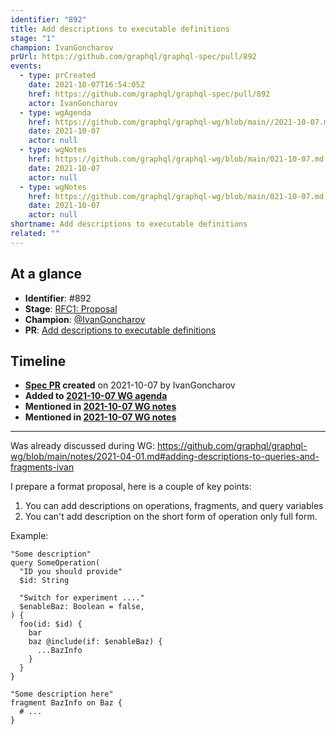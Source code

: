 ```yaml
---
identifier: "892"
title: Add descriptions to executable definitions
stage: "1"
champion: IvanGoncharov
prUrl: https://github.com/graphql/graphql-spec/pull/892
events:
  - type: prCreated
    date: 2021-10-07T16:54:05Z
    href: https://github.com/graphql/graphql-spec/pull/892
    actor: IvanGoncharov
  - type: wgAgenda
    href: https://github.com/graphql/graphql-wg/blob/main//2021-10-07.md
    date: 2021-10-07
    actor: null
  - type: wgNotes
    href: https://github.com/graphql/graphql-wg/blob/main/021-10-07.md
    date: 2021-10-07
    actor: null
  - type: wgNotes
    href: https://github.com/graphql/graphql-wg/blob/main/021-10-07.md
    date: 2021-10-07
    actor: null
shortname: Add descriptions to executable definitions
related: ""
---
```


## At a glance

- **Identifier**: #892
- **Stage**: [RFC1: Proposal](https://github.com/graphql/graphql-spec/blob/main/CONTRIBUTING.md#stage-1-proposal)
- **Champion**: [@IvanGoncharov](https://github.com/IvanGoncharov)
- **PR**: [Add descriptions to executable definitions](https://github.com/graphql/graphql-spec/pull/892)

<!-- BEGIN_CUSTOM_TEXT -->



<!-- END_CUSTOM_TEXT -->

## Timeline

- **[Spec PR](https://github.com/graphql/graphql-spec/pull/892) created** on 2021-10-07 by IvanGoncharov
- **Added to [2021-10-07 WG agenda](https://github.com/graphql/graphql-wg/blob/main//2021-10-07.md)**
- **Mentioned in [2021-10-07 WG notes](https://github.com/graphql/graphql-wg/blob/main/021-10-07.md)**
- **Mentioned in [2021-10-07 WG notes](https://github.com/graphql/graphql-wg/blob/main/021-10-07.md)**

<!-- VERBATIM -->

---

Was already discussed during WG: https://github.com/graphql/graphql-wg/blob/main/notes/2021-04-01.md#adding-descriptions-to-queries-and-fragments-ivan

I prepare a format proposal, here is a couple of key points:
1. You can add descriptions on operations, fragments, and query variables
2. You can't add description on the short form of operation only full form.

Example:
```
"Some description"
query SomeOperation(
  "ID you should provide"
  $id: String
  
  "Switch for experiment ...."
  $enableBaz: Boolean = false,
) {
  foo(id: $id) {
    bar
    baz @include(if: $enableBaz) {
      ...BazInfo
    }
  }
}

"Some description here"
fragment BazInfo on Baz {
  # ...
}
```

